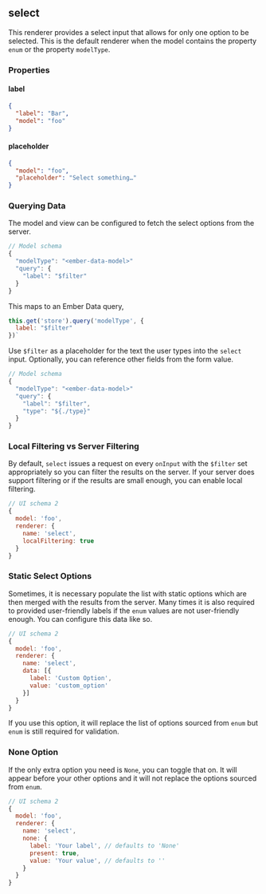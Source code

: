 ## select

This renderer provides a select input that allows for only one option to be selected.
This is the default renderer when the model contains the property `enum` or the property `modelType`.

### Properties

#### label

```json
{
  "label": "Bar",
  "model": "foo"
}
```

#### placeholder

```json
{
  "model": "foo",
  "placeholder": "Select something…"
}
```

### Querying Data

The model and view can be configured to fetch the select options from the server.

```js
// Model schema
{
  "modelType": "<ember-data-model>"
  "query": {
    "label": "$filter"
  }
}
```

This maps to an Ember Data query,

```js
this.get('store').query('modelType', {
  label: "$filter"
})`
```

Use `$filter` as a placeholder for the text the user types into the `select` input. Optionally, you can reference other fields from the form value.

```js
// Model schema
{
  "modelType": "<ember-data-model>"
  "query": {
    "label": "$filter",
    "type": "${./type}"
  }
}
```

### Local Filtering vs Server Filtering

By default, `select` issues a request on every `onInput` with the `$filter` set appropriately so you can filter the results on the server. If your server does support filtering or if the results are small enough, you can enable local filtering.


```js
// UI schema 2
{
  model: 'foo',
  renderer: {
    name: 'select',
    localFiltering: true
  }
}
```

### Static Select Options

Sometimes, it is necessary populate the list with static options which are then merged with the results from the server. Many times it is also required to provided user-friendly labels if the `enum` values are not user-friendly enough. You can configure this data like so.

```js
// UI schema 2
{
  model: 'foo',
  renderer: {
    name: 'select',
    data: [{
      label: 'Custom Option',
      value: 'custom_option'
    }]
  }
}
```

If you use this option, it will replace the list of options sourced from `enum` but `enum` is still required for validation.

### None Option

If the only extra option you need is `None`, you can toggle that on. It will appear before your other options and it will not replace the options sourced from `enum`.

```js
// UI schema 2
{
  model: 'foo',
  renderer: {
    name: 'select',
    none: {
      label: 'Your label', // defaults to 'None'
      present: true,
      value: 'Your value', // defaults to ''
    }
  }
}
```
